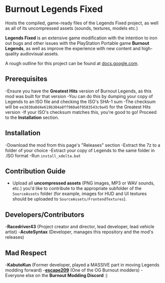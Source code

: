 # Burnout Legends Fixed

Hosts the compiled, game-ready files of the Legends Fixed project, as well as all of its uncompressed assets (sounds, textures, models etc.)

**Legends Fixed** is an extensive game modification with the intention to iron out bugs and other issues with the PlayStation Portable game **Burnout Legends**, as well as improve the experience with new content and high-quality audiovisual assets.

A rough outline for this project can be found at [docs.google.com](https://docs.google.com/document/d/1uvSkF7xkh0Sn_A1lT9iJTvjoBMVbbU_fLH02fKgjMLY/edit).


## Prerequisites
-Ensure you have the **Greatest Hits** version of Burnout Legends, as this mod was built for that version
-You can do this by dumping your copy of Legends to an ISO file and checking the ISO's SHA-1 sum
-The checksum will be `ee3830a0d4e619b304a8ff960a6f0583543c9a45` for the Greatest Hits version
-If your ISO's checksum matches this, you're good to go! Proceed to the **Installation** section.

## Installation
-Download the mod from this page's "Releases" section
-Extract the 7z to a folder of your choice
-Extract your copy of Legends to the same folder in .ISO format
-Run `install_xdelta.bat`

## Contribution Guide
* Upload all **uncompressed assets** (PNG images, MP3 or WAV sounds, etc.) you'd like to contribute to the appropriate subfolder of the `SourceAssets` folder (for example, images for HUD and UI textures should be uploaded to `SourceAssets/FrontendTextures`).

## Developers/Contributors
-**Racedriver43** (Project creator and director, lead developer, lead vehicle artist)
-**AcuteSyntax** (Developer, manages this repository and the mod's releases)

## Mad Respect
-**KabutoKun** (Former developer, played a MASSIVE part in moving Legends modding forward)
-[**escape209**](https://github.com/escape209) (One of the OG Burnout modders)
-Everyone else on the **Burnout Modding Discord** :)
